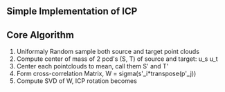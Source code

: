Simple Implementation of ICP
-----------------------------


## Core Algorithm

1. Uniformaly Random sample both source and target point clouds 
2. Compute center of mass of 2 pcd's (S, T) of source and target:  u_s u_t
3. Center each pointclouds to mean, call them S' and T'
4. Form cross-correlation Matrix, W = sigma(s'_i*transpose(p'_j))
5. Compute SVD of W, ICP rotation becomes 
